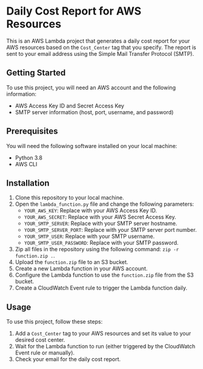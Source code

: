 # Daily Cost Report for AWS Resources

This is an AWS Lambda project that generates a daily cost report for your AWS resources based on the `Cost_Center` tag that you specify. The report is sent to your email address using the Simple Mail Transfer Protocol (SMTP).

## Getting Started

To use this project, you will need an AWS account and the following information:

- AWS Access Key ID and Secret Access Key
- SMTP server information (host, port, username, and password)

## Prerequisites

You will need the following software installed on your local machine:

- Python 3.8
- AWS CLI

## Installation

1. Clone this repository to your local machine.
2. Open the `lambda_function.py` file and change the following parameters:
   - `YOUR_AWS_KEY`: Replace with your AWS Access Key ID.
   - `YOUR_AWS_SECRET`: Replace with your AWS Secret Access Key.
   - `YOUR_SMTP_SERVER`: Replace with your SMTP server hostname.
   - `YOUR_SMTP_SERVER_PORT`: Replace with your SMTP server port number.
   - `YOUR_SMTP_USER`: Replace with your SMTP username.
   - `YOUR_SMTP_USER_PASSWORD`: Replace with your SMTP password.
3. Zip all files in the repository using the following command: `zip -r function.zip .`.
4. Upload the `function.zip` file to an S3 bucket.
5. Create a new Lambda function in your AWS account.
6. Configure the Lambda function to use the `function.zip` file from the S3 bucket.
7. Create a CloudWatch Event rule to trigger the Lambda function daily.

## Usage

To use this project, follow these steps:

1. Add a `Cost_Center` tag to your AWS resources and set its value to your desired cost center.
2. Wait for the Lambda function to run (either triggered by the CloudWatch Event rule or manually).
3. Check your email for the daily cost report.
